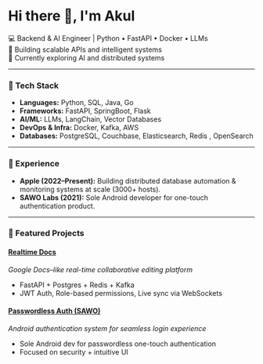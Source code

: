 # Hi there 👋, I'm Akul  

💻 Backend & AI Engineer | Python • FastAPI • Docker • LLMs  
🚀 Building scalable APIs and intelligent systems  
🌱 Currently exploring AI and distributed systems  

---

### 🔧 Tech Stack  
- **Languages:** Python, SQL, Java, Go  
- **Frameworks:** FastAPI, SpringBoot, Flask 
- **AI/ML:** LLMs, LangChain, Vector Databases  
- **DevOps & Infra:** Docker, Kafka, AWS
- **Databases:** PostgreSQL, Couchbase, Elasticsearch, Redis , OpenSearch

---

### 💼 Experience  
- **Apple (2022–Present):** Building distributed database automation & monitoring systems at scale (3000+ hosts).  
- **SAWO Labs (2021):** Sole Android developer for one-touch authentication product.  

---

### 📌 Featured Projects  

#### [Realtime Docs](https://github.com/akuadvi/realtime-docs)
*Google Docs–like real-time collaborative editing platform*  
- FastAPI + Postgres + Redis + Kafka  
- JWT Auth, Role-based permissions, Live sync via WebSockets  

#### [Passwordless Auth (SAWO)](https://github.com/sawolabs/Android-SDK)
*Android authentication system for seamless login experience*  
- Sole Android dev for passwordless one-touch authentication  
- Focused on security + intuitive UI  
